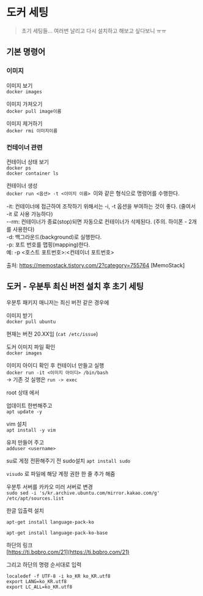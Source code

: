 # 도커 세팅

> 초기 세팅들... 여러번 날리고 다시 설치하고 해보고 싶다보니 ㅠㅠ


## 기본 명령어

### 이미지

이미지 보기     
`docker images`

이미지 가져오기    
`docker pull image이름`

이미지 제거하기    
`docker rmi 이미지이름`

### 컨테이너 관련

컨테이너 상태 보기   
`docker ps`   
`docker container ls`   


컨테이너 생성    
`docker run <옵션> -t <이미지 이름> `이와 같은 형식으로 명령어를 수행한다.

-it: 컨테이너에 접근하여 조작하기 위해서는 -i, -t 옵션을 부여하는 것이 좋다. (줄여서 -it 로 사용 가능하다)     
--rm: 컨테이너가 종료(stop)되면 자동으로 컨테이너가 삭제된다. (주의. 하이폰 - 2개를 사용한다)    
-d: 백그라운드(background)로 실행한다.    
-p: 포트 번호를 맵핑(mapping)한다.   
예: -p <호스트 포트번호>:<컨테이너 포트번호>    

출처: https://memostack.tistory.com/2?category=755764 [MemoStack]

## 도커 - 우분투 최신 버전 설치 후 초기 세팅

우분투 패키지 매니저는 최신 버전 같은 경우에 

이미지 받기   
`docker pull ubuntu`

현재는 버전 20.XX임 (`cat /etc/issue`)

도커 이미지 파일 확인    
`docker images`

이미지 아이디 확인 후 컨테이너 만들고 실행    
`docker run -it <이미지 아이디> /bin/bash`  
-> 기존 것 실행은 `run -> exec`

root 상태 에서   

업데이트 한번해주고   
`apt update -y `

vim 설치   
`apt install -y vim`

유저 만들어 주고    
`adduser <username>`

su로 게정 전환해주기 전 sudo설치
`apt install sudo `

`visudo` 로 파일에 해당 계정 권한 한 줄 추가 해줌

우분투 서버를 카카오 미러 서버로 변경   
`sudo sed -i 's/kr.archive.ubuntu.com/mirror.kakao.com/g' /etc/apt/sources.list`

한글 입출력 설치 

`apt-get install language-pack-ko`

`apt-get install language-pack-ko-base`

하단의 링크    
[https://ti.bqbro.com/21](https://ti.bqbro.com/21)

그리고 하단의 명령 순서대로 입력     

`localedef -f UTF-8 -i ko_KR ko_KR.utf8`   
`export LANG=ko_KR.utf8`   
`export LC_ALL=ko_KR.utf8`    



